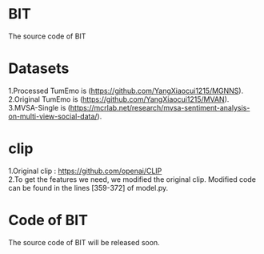 # BIT
The source code of BIT

# Datasets
1.Processed TumEmo is (https://github.com/YangXiaocui1215/MGNNS).  
2.Original TumEmo is (https://github.com/YangXiaocui1215/MVAN).  
3.MVSA-Single is (https://mcrlab.net/research/mvsa-sentiment-analysis-on-multi-view-social-data/).  

# clip
1.Original clip : https://github.com/openai/CLIP  
2.To get the features we need, we modified the original clip. Modified code can be found in the lines [359-372] of model.py.  

# Code of BIT
The source code of BIT will be released soon.
